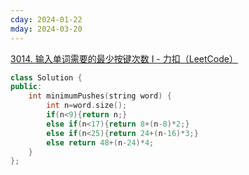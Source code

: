```yaml
---
cday: 2024-01-22
mday: 2024-03-20
---
```


[3014. 输入单词需要的最少按键次数 I - 力扣（LeetCode）](https://leetcode.cn/problems/minimum-number-of-pushes-to-type-word-i/description/)

```cpp
class Solution {
public:
    int minimumPushes(string word) {
        int n=word.size();
        if(n<9){return n;}
        else if(n<17){return 8+(n-8)*2;}
        else if(n<25){return 24+(n-16)*3;}
        else return 48+(n-24)*4;
    }
};
```
